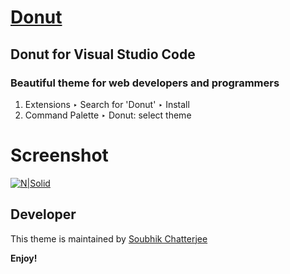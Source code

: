 # [Donut](https://marketplace.visualstudio.com/items?itemName=SoubhikChatterjee.donut)

## Donut for Visual Studio Code

### Beautiful theme for web developers and programmers

1. Extensions ‣ Search for 'Donut' ‣ Install
2. Command Palette ‣ Donut: select theme

# Screenshot

[![N|Solid](https://i.imgur.com/6WeZ1ht.png)](http://soubhik.chatterjee.pw)

## Developer

This theme is maintained by [Soubhik Chatterjee](http://soubhik.chatterjee.pw)

**Enjoy!**
